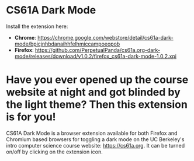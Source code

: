 # CS61A Dark Mode

Install the extension here:

- **Chrome**: https://chrome.google.com/webstore/detail/cs61a-dark-mode/bpicjnhbdanaihhfelhmiccampoeopob
- **Firefox**: https://github.com/PerpetualPanda/cs61a.org-dark-mode/releases/download/v1.0.2/firefox_cs61a-dark-mode-1.0.2.xpi

# Have you ever opened up the course website at night and got blinded by the light theme? Then this extension is for you!

CS61A Dark Mode is a browser extension available for both Firefox and Chromium based browsers for toggling a dark mode on the UC Berkeley's intro computer science course website: https://cs61a.org. It can be turned on/off by clicking on the extension icon.
